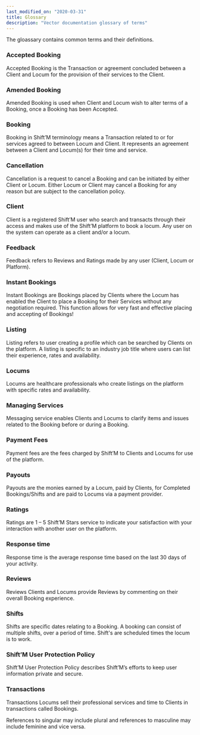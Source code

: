 ```yaml
---
last_modified_on: "2020-03-31"
title: Glossary
description: "Vector documentation glossary of terms"
---
```


The gloassary contains common terms and their definitions.


### Accepted Booking

Accepted Booking is the Transaction or agreement concluded between a Client and Locum for the provision of their services to the Client.

### Amended Booking

Amended Booking is used when Client and Locum wish to alter terms of a Booking, once a Booking has been Accepted.

### Booking

Booking in Shift’M terminology means a Transaction related to or for services agreed to between Locum and Client. It represents an agreement between a Client and Locum(s) for their time and service.

### Cancellation

Cancellation is a request to cancel a Booking and can be initiated by either Client or Locum. Either Locum or Client may cancel a Booking for any reason but are subject to the cancellation policy.

### Client

Client is a registered Shift’M user who search and transacts through their access and makes use of the Shift’M platform to book a locum. Any user on the system can operate as a client and/or a locum.

### Feedback

Feedback refers to Reviews and Ratings made by any user (Client, Locum or Platform).

### Instant Bookings

Instant Bookings are Bookings placed by Clients where the Locum has enabled the Client to place a Booking for their Services without any negotiation required. This function allows for very fast and effective placing and accepting of Bookings!

### Listing

Listing refers to user creating a profile which can be searched by Clients on the platform. A listing is specific to an industry job title where users can list their experience, rates and availability.

### Locums

Locums are healthcare professionals who create listings on the platform with specific rates and availability.

### Managing Services

Messaging service enables Clients and Locums to clarify items and issues related to the Booking before or during a Booking.

### Payment Fees

Payment fees are the fees charged by Shift’M to Clients and Locums for use of the platform.

### Payouts

Payouts are the monies earned by a Locum, paid by Clients, for Completed Bookings/Shifts and are paid to Locums via a payment provider.

### Ratings

Ratings are 1 – 5 Shift’M Stars service to indicate your satisfaction with your interaction with another user on the platform.

### Response time

Response time is the average response time based on the last 30 days of your activity.

### Reviews

Reviews Clients and Locums provide Reviews by commenting on their overall Booking experience.

### Shifts

Shifts are specific dates relating to a Booking. A booking can consist of multiple shifts, over a period of time. Shift's are scheduled times the locum is to work.

### Shift’M User Protection Policy

Shift’M User Protection Policy describes Shift’M’s efforts to keep user information private and secure.

### Transactions

Transactions Locums sell their professional services and time to Clients in transactions called Bookings.


References to singular may include plural and references to masculine may include feminine and vice versa.


[docs.configuration]: /docs/setup/configuration/
[docs.data-model.log]: /docs/about/data-model/log/
[docs.data-model.metric]: /docs/about/data-model/metric/
[docs.data_model]: /docs/about/data-model/
[docs.sinks]: /docs/reference/sinks/
[docs.sources]: /docs/reference/sources/
[docs.strategies]: /docs/setup/deployment/strategies/
[docs.topologies]: /docs/setup/deployment/topologies/
[docs.transforms]: /docs/reference/transforms/
[guides.index]: /guides
[pages.index#performance]: /#performance
[urls.rust]: https://www.rust-lang.org/
[urls.toml]: https://github.com/toml-lang/toml
[urls.toml_table]: https://github.com/toml-lang/toml#table
[urls.vector_repo]: https://github.com/timberio/vector
